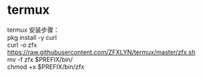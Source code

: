 # termux
termux
安装步骤：<br>
pkg install -y curl <br>
curl -o zfx https://raw.githubusercontent.com/ZFXLYN/termux/master/zfx.sh <br>
mv -f zfx $PREFIX/bin/ <br>
chmod +x $PREFIX/bin/zfx <br>

